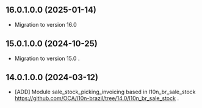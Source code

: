 ## 16.0.1.0.0 (2025-01-14)

- Migration to version 16.0

## 15.0.1.0.0 (2024-10-25)

- Migration to version 15.0 .

## 14.0.1.0.0 (2024-03-12)

- \[ADD\] Module sale_stock_picking_invoicing based in
  l10n_br_sale_stock
  <https://github.com/OCA/l10n-brazil/tree/14.0/l10n_br_sale_stock> .
